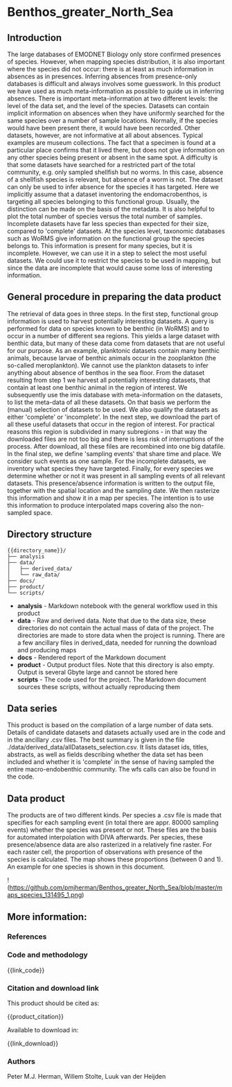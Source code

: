 # Benthos_greater_North_Sea

## Introduction

The large databases of EMODNET Biology only store confirmed presences of species. However, when mapping species distribution, it is also important where the species did not occur: there is at least as much information in absences as in presences. Inferring absences from presence-only databases is difficult and always involves some guesswork.
In this product we have used as much meta-information as possible to guide us in inferring absences. There is important meta-information at two different levels: the level of the data set, and the level of the species. 
Datasets can contain implicit information on absences when they have uniformly searched for the same species over a number of sample locations. Normally, if the species would have been present there, it would have been recorded. Other datasets, however, are not informative at all about absences. Typical examples are museum collections. The fact that a specimen is found at a particular place confirms that it lived there, but does not give information on any other species being present or absent in the same spot. A difficulty is that some datasets have searched for a restricted part of the total community, e.g. only sampled shellfish but no worms. In this case, absence of a shellfish species is relevant, but absence of a worm is not. The dataset can only be used to infer absence for the species it has targeted. Here we implicitly assume that a dataset inventoring the endomacrobenthos, is targeting all species belonging to this functional group. Usually, the distinction can be made on the basis of the metadata. It is also helpful to plot the total number of species versus the total number of samples. Incomplete datasets have far less species than expected for their size, compared to 'complete' datasets.
At the species level, taxonomic databases such as WoRMS give information on the functional group the species belongs to. This information is present for many species, but it is incomplete. However, we can use it in a step to select the most useful datasets. We could use it to restrict the species to be used in mapping, but since the data are incomplete that would cause some loss of interesting information.

## General procedure in preparing the data product

The retrieval of data goes in three steps.
In the first step, functional group information is used to harvest potentially interesting datasets. A query is performed for data on species known to be benthic (in WoRMS) and to occur in a number of different sea regions. This yields a large dataset with benthic data, but many of these data come from datasets that are not useful for our purpose. As an example, planktonic datasets contain many benthic animals, because larvae of benthic animals occur in the zooplankton (the so-called meroplankton). We cannot use the plankton datasets to infer anything about absence of benthos in the sea floor.
From the dataset resulting from step 1 we harvest all potentially interesting datasets, that contain at least one benthic animal in the region of interest. We subsequently use the imis database with meta-information on the datasets, to list the meta-data of all these datasets. On that basis we perform the (manual) selection of datasets to be used. We also qualify the datasets as either 'complete' or 'incomplete'.
In the next step, we download the part of all these useful datasets that occur in the region of interest. For practical reasons this region is subdivided in many subregions - in that way the downloaded files are not too big and there is less risk of interruptions of the process. After download, all these files are recombined into one big datafile.
In the final step, we define 'sampling events' that share time and place. We consider such events as one sample. For the incomplete datasets, we inventory what species they have targeted.
Finally, for every species we determine whether or not it was present in all sampling events of all relevant datasets. This presence/absence information is written to the output file, together with the spatial location and the sampling date. We then rasterize this information and show it in a map per species. The intention is to use this information to produce interpolated maps covering also the non-sampled space.

## Directory structure

```
{{directory_name}}/
├── analysis
├── data/
│   ├── derived_data/
│   └── raw_data/
├── docs/
├── product/
└── scripts/
```

* **analysis** - Markdown notebook with the general workflow used in this product
* **data** - Raw and derived data. Note that due to the data size, these directories do not contain the actual mass of data of the project. The directories are made to store data when the project is running. There are a few ancillary files in derived_data, needed for running the download and producing maps
* **docs** - Rendered report of the Markdown document
* **product** - Output product files. Note that this directory is also empty. Output is several Gbyte large and cannot be stored here
* **scripts** - The code used for the project. The Markdown document sources these scripts, without actually reproducing them

## Data series

This product is based on the compilation of a large number of data sets. Details of candidate datasets and datasets actually used are in the code and in the ancillary .csv files. The best summary is given in the file ./data/derived_data/allDatasets_selection.csv. It lists dataset ids, titles, abstracts, as well as fields describing whether the data set has been included and whether it is 'complete' in the sense of having sampled the entire macro-endobenthic community.
The wfs calls can also be found in the code.

## Data product

The products are of two different kinds.
Per species a .csv file is made that specifies for each sampling event (in total there are appr. 80000 sampling events) whether the species was present or not. These files are the basis for automated interpolation with DIVA afterwards.
Per species, these presence/absence data are also rasterized in a relatively fine raster. For each raster cell, the proportion of observations with presence of the species is calculated. The map shows these proportions (between 0 and 1). An example for one species is shown in this document.

!(https://github.com/pmjherman/Benthos_greater_North_Sea/blob/master/maps_species_131495_1.png)

## More information:

### References



### Code and methodology

{{link_code}}

### Citation and download link

This product should be cited as:

{{product_citation}}

Available to download in:

{{link_download}}

### Authors

Peter M.J. Herman, Willem Stolte, Luuk van der Heijden
